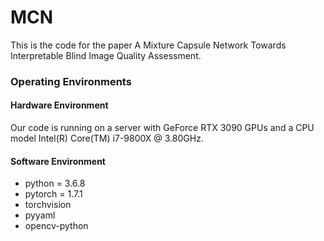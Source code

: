 # MCN
This is the code for the paper A Mixture Capsule Network Towards Interpretable Blind Image Quality Assessment.
### Operating Environments
#### Hardware Environment
Our code is running on a server with GeForce RTX 3090 GPUs and a CPU model Intel(R) Core(TM) i7-9800X @ 3.80GHz.
#### Software Environment
* python = 3.6.8
* pytorch = 1.7.1
* torchvision
* pyyaml
* opencv-python 

